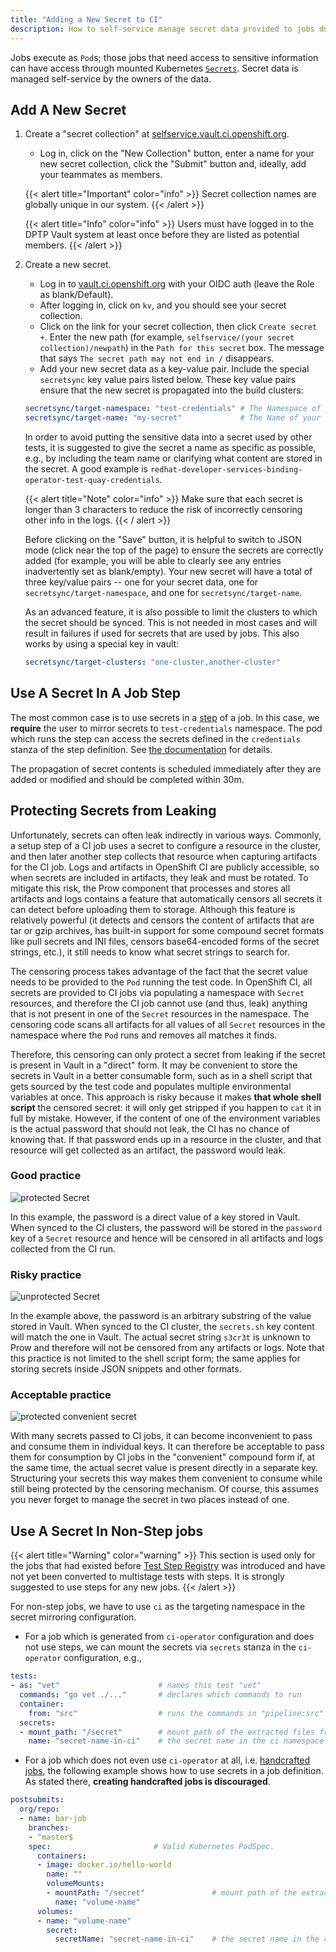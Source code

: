 ```yaml
---
title: "Adding a New Secret to CI"
description: How to self-service manage secret data provided to jobs during execution.
---
```


Jobs execute as `Pod`s; those jobs that need access to sensitive information can have access through mounted Kubernetes
[`Secrets`](https://kubernetes.io/docs/concepts/configuration/secret/). Secret data is managed self-service by the owners
of the data.

## Add A New Secret

1. Create a "secret collection" at [selfservice.vault.ci.openshift.org](https://selfservice.vault.ci.openshift.org).

   * Log in, click on the "New Collection" button, enter a name for your new secret collection, click the "Submit" button and, ideally, add your teammates as members.

   {{< alert title="Important" color="info" >}} Secret collection names are globally unique in our system. {{< /alert >}}

   {{< alert title="Info" color="info" >}} Users must have logged in to the DPTP Vault system at least once before they are listed as potential members. {{< /alert >}}

2. Create a new secret.

   * Log in to [vault.ci.openshift.org](https://vault.ci.openshift.org) with your OIDC auth (leave the Role as blank/Default).
   * After logging in, click on `kv`, and you should see your secret collection.
   * Click on the link for your secret collection, then click `Create secret +`. Enter the new path (for example, `selfservice/(your secret collection)/newpath`) in the `Path for this secret` box. The message that says `The secret path may not end in /` disappears.
   * Add your new secret data as a key-value pair. Include the special `secretsync` key value pairs listed below. These key value pairs ensure that the new secret is propagated into the build clusters:
    
    ```yaml
    secretsync/target-namespace: "test-credentials" # The Namespace of your secret in the build clusters. Multiple namespaces can be targeted by using a comma-separated list
    secretsync/target-name: "my-secret"             # The Name of your secret in the build clusters
    ```

    In order to avoid putting the sensitive data into a secret used by other tests, it is suggested to give the secret a name as specific as possible,
    e.g., by including the team name or clarifying what content are stored in the secret. A good example is `redhat-developer-services-binding-operator-test-quay-credentials`.

    {{< alert title="Note" color="info" >}}
    Make sure that each secret is longer than 3 characters to reduce the risk of incorrectly censoring other info in the logs.
    {{< / alert >}}

    Before clicking on the "Save" button, it is helpful to switch to JSON mode (click near the top of the page) to ensure the secrets are correctly added (for example, you will be able to clearly see any entries inadvertently set as blank/empty). Your new secret will have a total of three key/value pairs -- one for your secret data, one for `secretsync/target-namespace`, and one for `secretsync/target-name`.

    As an advanced feature, it is also possible to limit the clusters to which the secret should be synced. This is not needed in most cases and will result in failures if used for secrets that are used by jobs. This also works by using a special key in vault:

    ```yaml
    secretsync/target-clusters: "one-cluster,another-cluster"
    ```

## Use A Secret In A Job Step

The most common case is to use secrets in a [step](/docs/architecture/step-registry/#step) of a job. In this case, we
**require** the user to mirror secrets to `test-credentials` namespace. The pod which runs the step can access the secrets
defined in the `credentials` stanza of the step definition. See [the documentation](https://docs.ci.openshift.org/docs/architecture/step-registry/#injecting-custom-credentials)
for details.

The propagation of secret contents is scheduled immediately after they are
added or modified and should be completed within 30m.

## Protecting Secrets from Leaking

Unfortunately, secrets can often leak indirectly in various ways. Commonly, a setup step of a CI job uses a secret
to configure a resource in the cluster, and then later another step collects that resource when capturing artifacts for
the CI job. Logs and artifacts in OpenShift CI are publicly accessible, so when secrets are included in artifacts, they
leak and must be rotated. To mitigate this risk, the Prow component that processes and stores all artifacts and logs
contains a feature that automatically censors all secrets it can detect before uploading them to storage. Although this
feature is relatively powerful (it detects and censors the content of artifacts that are tar or gzip archives, has
built-in support for some compound secret formats like pull secrets and INI files, censors base64-encoded forms
of the secret strings, etc.), it still needs to know what secret strings to search for.

The censoring process takes advantage of the fact that the secret value needs to be provided to the `Pod` running
the test code. In OpenShift CI, all secrets are provided to CI jobs via populating a namespace with `Secret` resources,
and therefore the CI job cannot use (and thus, leak) anything that is not present in one of the `Secret` resources
in the namespace. The censoring code scans all artifacts for all values of all `Secret` resources in the namespace where
the `Pod` runs and removes all matches it finds.

Therefore, this censoring can only protect a secret from leaking if the secret is present in Vault in a "direct" form.
It may be convenient to store the secrets in Vault in a better consumable form, such as in a shell script that gets
sourced by the test code and populates multiple environmental variables at once. This approach is risky because it makes
**that whole shell script** the censored secret: it will only get stripped if you happen to `cat` it in full by mistake.
However, if the content of one of the environment variables is the actual password that should not leak, the CI has no
chance of knowing that. If that password ends up in a resource in the cluster, and that resource will get collected
as an artifact, the password would leak.

### Good practice

![protected Secret](/secrets-good-practice.png)

In this example, the password is a direct value of a key stored in Vault. When synced to the CI clusters, the password
will be stored in the `password` key of a `Secret` resource and hence will be censored in all artifacts and logs
collected from the CI run.

### Risky practice

![unprotected Secret](/secrets-risky-practice.png)

In the example above, the password is an arbitrary substring of the value stored in Vault. When synced to the CI
cluster, the `secrets.sh` key content will match the one in Vault. The actual secret string `s3cr3t` is unknown to Prow
and therefore will not be censored from any artifacts or logs. Note that this practice is not limited to the shell
script form; the same applies for storing secrets inside JSON snippets and other formats.

### Acceptable practice

![protected convenient secret](/secrets-acceptable-practice.png)

With many secrets passed to CI jobs, it can become inconvenient to pass and consume them in individual keys. It can
therefore be acceptable to pass them for consumption by CI jobs in the "convenient" compound form if, at the same time,
the actual secret value is present directly in a separate key. Structuring your secrets this way makes them convenient
to consume while still being protected by the censoring mechanism. Of course, this assumes you never forget to manage
the secret in two places instead of one.

## Use A Secret In Non-Step jobs

{{< alert title="Warning" color="warning" >}}
This section is used only for the jobs that had existed before [Test Step Registry](/docs/architecture/step-registry/)
was introduced and have not yet been converted to multistage tests with steps. It is strongly suggested to use steps for
any new jobs.
{{< /alert >}}

For non-step jobs, we have to use `ci` as the targeting namespace in the secret mirroring configuration.

* For a job which is generated from `ci-operator` configuration and does not use steps, we can mount the secrets via
  `secrets` stanza in the `ci-operator` configuration, e.g.,

```yaml
tests:
- as: "vet"                      # names this test "vet"
  commands: "go vet ./..."       # declares which commands to run
  container:
    from: "src"                  # runs the commands in "pipeline:src"
  secrets:
  - mount_path: "/secret"        # mount path of the extracted files from the secret
    name: "secret-name-in-ci"    # the secret name in the ci namespace
```

* For a job which does not even use `ci-operator` at all, i.e. [handcrafted jobs](/docs/how-tos/contributing-openshift-release/#handcrafted-jobs),
  the following example shows how to use secrets in a job definition. As stated there, **creating handcrafted jobs is discouraged**.

```yaml
postsubmits:
  org/repo:
  - name: bar-job
    branches:
    - ^master$
    spec:                       # Valid Kubernetes PodSpec.
      containers:
      - image: docker.io/hello-world
        name: ""
        volumeMounts:
        - mountPath: "/secret"               # mount path of the extracted files from the secret
          name: "volume-name"
      volumes:
      - name: "volume-name"
        secret:
          secretName: "secret-name-in-ci"    # the secret name in the ci namespace
```
